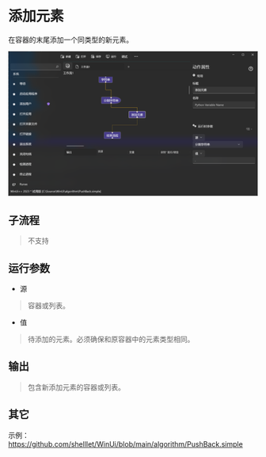 # 添加元素 
在容器的末尾添加一个同类型的新元素。

![PushBack](./images/18.png ':size=90%')

## 子流程

> 不支持

## 运行参数

* 源
> 容器或列表。

* 值
> 待添加的元素。必须确保和原容器中的元素类型相同。

## 输出

> 包含新添加元素的容器或列表。


## 其它

示例：https://github.com/shelllet/WinUi/blob/main/algorithm/PushBack.simple